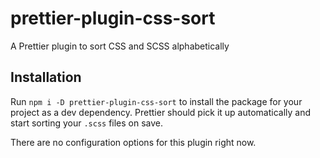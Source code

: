 # prettier-plugin-css-sort
A Prettier plugin to sort CSS and SCSS alphabetically

## Installation
Run `npm i -D prettier-plugin-css-sort` to install the package for your project as a dev dependency. Prettier should pick it up automatically and start sorting your `.scss` files on save.

There are no configuration options for this plugin right now.
